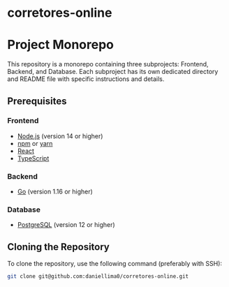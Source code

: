 # corretores-online

# Project Monorepo

This repository is a monorepo containing three subprojects: Frontend, Backend, and Database. Each subproject has its own dedicated directory and README file with specific instructions and details.

## Prerequisites

### Frontend

- [Node.js](https://nodejs.org/) (version 14 or higher)
- [npm](https://www.npmjs.com/) or [yarn](https://yarnpkg.com/)
- [React](https://reactjs.org/)
- [TypeScript](https://www.typescriptlang.org/)

### Backend

- [Go](https://golang.org/) (version 1.16 or higher)

### Database

- [PostgreSQL](https://www.postgresql.org/) (version 12 or higher)

## Cloning the Repository

To clone the repository, use the following command (preferably with SSH):

```sh
git clone git@github.com:daniellima0/corretores-online.git
```
